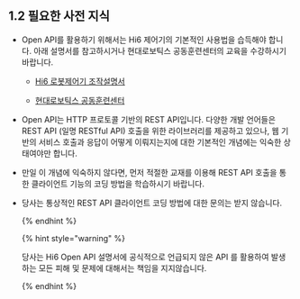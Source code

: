 ﻿## 1.2 필요한 사전 지식

- Open API를 활용하기 위해서는 Hi6 제어기의 기본적인 사용법을 습득해야 합니다. 아래 설명서를 참고하시거나 현대로보틱스 공동훈련센터의 교육을 수강하시기 바랍니다.

	- [Hi6 로봇제어기 조작설명서](https://hrbook-hrc.web.app/#/view/doc-hi6-operation/korean-tp630/README)

	- [현대로보틱스 공동훈련센터](https://www.hyundai-robotics.com/customer/customer5intro.html)

- Open API는 HTTP 프로토콜 기반의 REST API입니다. 다양한 개발 언어들은 REST API (일명 RESTful API) 호출을 위한 라이브러리를 제공하고 있으나, 웹 기반의 서비스 호출과 응답이 어떻게 이뤄지는지에 대한 기본적인 개념에는 익숙한 상태여야만 합니다.  

- 만일 이 개념에 익숙하지 않다면, 먼저 적절한 교재를 이용해 REST API 호출을 통한 클라이언트 기능의 코딩 방법을 학습하시기 바랍니다.

- 당사는 통상적인 REST API 클라이언트 코딩 방법에 대한 문의는 받지 않습니다.


	{% endhint %}

	{% hint style="warning" %}

	당사는 Hi6 Open API 설명서에 공식적으로 언급되지 않은 API 를 활용하여 발생하는 모든 피해 및 문제에 대해서는 책임을 지지않습니다.

	{% endhint %}